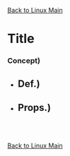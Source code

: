 [Back to Linux Main](../main.md)

# Title

### Concept) 
- Def.)
  - 
- Props.)
  - 

<br>



<br>

[Back to Linux Main](../main.md)